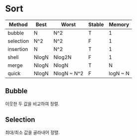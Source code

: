 # Sort

Method    | Best  | Worst       | Stable | Memory
----------|-------|-------------|--------|---------
bubble    | N     | N^2         | T      | 1
selection | N^2   | N^2         | F      | 1
insertion | N     | N^2         | T      | 1
shell     | NlogN | Nlog2N      | F      | 1
merge     | NlogN | NlogN       | T      | N
quick     | NlogN | NlogN ~ N^2 | F      | logN ~ N

## Bubble

이웃한 두 값을 비교하여 정렬.

## Selection

최대/최소 값을 골라내어 정렬.
